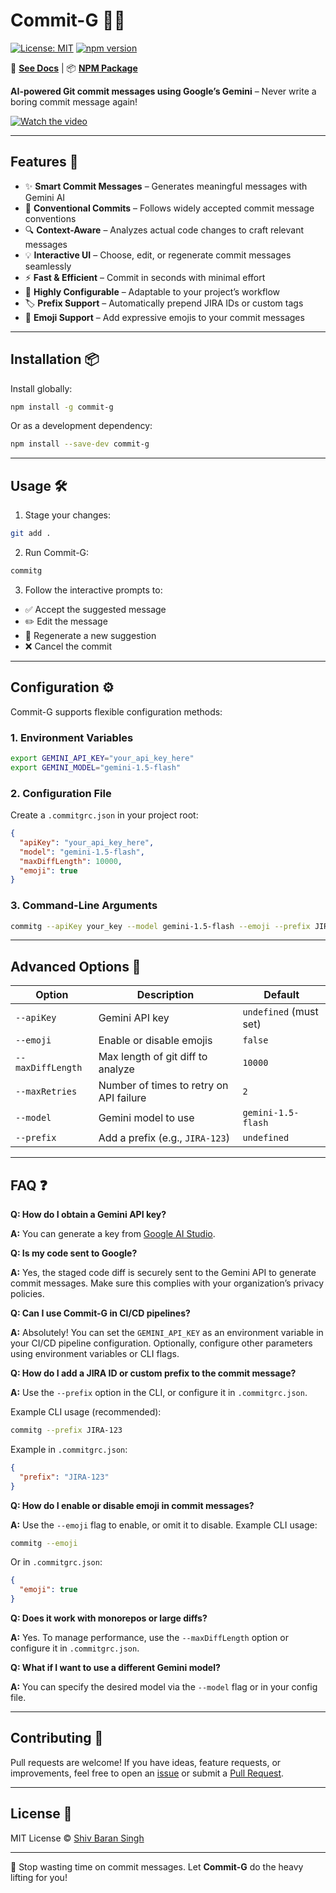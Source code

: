 # Commit-G 🤖✨

[![License: MIT](https://img.shields.io/badge/License-MIT-blue.svg)](https://opensource.org/licenses/MIT)
[![npm version](https://badge.fury.io/js/commit-g.svg)](https://www.npmjs.com/package/commit-g)

📘 **[See Docs](https://spyshiv.github.io/commit-g/)** | 📦 **[NPM Package](https://www.npmjs.com/package/commit-g)**

**AI-powered Git commit messages using Google’s Gemini** – Never write a boring commit message again!

[![Watch the video](https://img.youtube.com/vi/eqUG0y1OedA/0.jpg)](https://www.youtube.com/watch?v=eqUG0y1OedA)

---

## Features 🌟

- ✨ **Smart Commit Messages** – Generates meaningful messages with Gemini AI
- 🚀 **Conventional Commits** – Follows widely accepted commit message conventions
- 🔍 **Context-Aware** – Analyzes actual code changes to craft relevant messages
- 💡 **Interactive UI** – Choose, edit, or regenerate commit messages seamlessly
- ⚡ **Fast & Efficient** – Commit in seconds with minimal effort
- 🔧 **Highly Configurable** – Adaptable to your project’s workflow
- 🏷️ **Prefix Support** – Automatically prepend JIRA IDs or custom tags
- 🎉 **Emoji Support** – Add expressive emojis to your commit messages

---

## Installation 📦

Install globally:

```bash
npm install -g commit-g
```

Or as a development dependency:

```bash
npm install --save-dev commit-g
```

---

## Usage 🛠️

1. Stage your changes:

```bash
git add .
```

2. Run Commit-G:

```bash
commitg
```

3. Follow the interactive prompts to:

- ✅ Accept the suggested message
- ✏️ Edit the message
- 🔄 Regenerate a new suggestion
- ❌ Cancel the commit

---

## Configuration ⚙️

Commit-G supports flexible configuration methods:

### 1. Environment Variables

```bash
export GEMINI_API_KEY="your_api_key_here"
export GEMINI_MODEL="gemini-1.5-flash"
```

### 2. Configuration File

Create a `.commitgrc.json` in your project root:

```json
{
  "apiKey": "your_api_key_here",
  "model": "gemini-1.5-flash",
  "maxDiffLength": 10000,
  "emoji": true
}
```

### 3. Command-Line Arguments

```bash
commitg --apiKey your_key --model gemini-1.5-flash --emoji --prefix JIRA-123
```

---

## Advanced Options 🔧

| Option            | Description                                 | Default                |
| ----------------- | ------------------------------------------- | ---------------------- |
| `--apiKey`        | Gemini API key                              | `undefined` (must set) |
| `--emoji`         | Enable or disable emojis                    | `false`                |
| `--maxDiffLength` | Max length of git diff to analyze           | `10000`                |
| `--maxRetries`    | Number of times to retry on API failure     | `2`                    |
| `--model`         | Gemini model to use                         | `gemini-1.5-flash`     |
| `--prefix`        | Add a prefix (e.g., `JIRA-123`)             | `undefined`            |

---

## FAQ ❓

**Q: How do I obtain a Gemini API key?**

**A:** You can generate a key from [Google AI Studio](https://aistudio.google.com/apikey).

**Q: Is my code sent to Google?**

**A:** Yes, the staged code diff is securely sent to the Gemini API to generate commit messages. Make sure this complies with your organization’s privacy policies.

**Q: Can I use Commit-G in CI/CD pipelines?**

**A:** Absolutely! You can set the `GEMINI_API_KEY` as an environment variable in your CI/CD pipeline configuration. Optionally, configure other parameters using environment variables or CLI flags.

**Q: How do I add a JIRA ID or custom prefix to the commit message?**

**A:** Use the `--prefix` option in the CLI, or configure it in `.commitgrc.json`.

Example CLI usage (recommended):

```bash
commitg --prefix JIRA-123
```

Example in `.commitgrc.json`:

```json
{
  "prefix": "JIRA-123"
}
```

**Q: How do I enable or disable emoji in commit messages?**

**A:** Use the `--emoji` flag to enable, or omit it to disable.
Example CLI usage:

```bash
commitg --emoji
```

Or in `.commitgrc.json`:

```json
{
  "emoji": true
}
```

**Q: Does it work with monorepos or large diffs?**

**A:** Yes. To manage performance, use the `--maxDiffLength` option or configure it in `.commitgrc.json`.

**Q: What if I want to use a different Gemini model?**

**A:** You can specify the desired model via the `--model` flag or in your config file.

---

## Contributing 🤝

Pull requests are welcome! If you have ideas, feature requests, or improvements, feel free to open an [issue](https://github.com/spyshiv/commit-g/issues/new) or submit a [Pull Request](https://github.com/spyshiv/commit-g/pulls).

---

## License 📄

MIT License © [Shiv Baran Singh](https://github.com/spyshiv)

---

🚀 Stop wasting time on commit messages. Let **Commit-G** do the heavy lifting for you!
